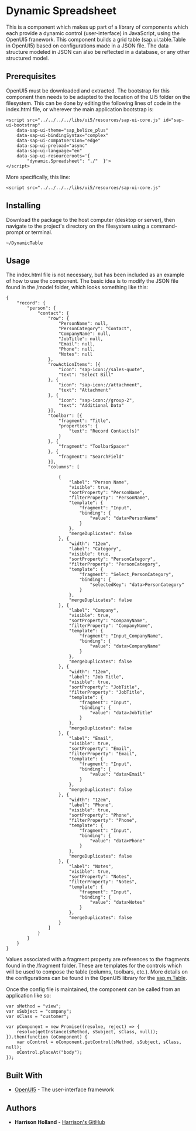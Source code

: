 # Dynamic Spreadsheet

This is a component which makes up part of a library of components which each provide a dynamic control (user-interface) in JavaScript, using the OpenUI5 franework.  This component builds a grid table (sap.ui.table.Table in OpenUI5) based on configurations made in a JSON file.  The data structure modeled in JSON can also be reflected in a database, or any other structured model. 

## Prerequisites

OpenUI5 must be downloaded and extracted.  The bootstrap for this component then needs to be adapted to the location of the UI5 folder on the filesystem.  This can be done by editing the following lines of code in the index.html file, or wherever the main application bootstrap is:

```
<script src="../../../../libs/ui5/resources/sap-ui-core.js" id="sap-ui-bootstrap" 
	data-sap-ui-theme="sap_belize_plus" 
	data-sap-ui-bindingSyntax="complex" 
	data-sap-ui-compatVersion="edge" 
	data-sap-ui-preload="async" 
	data-sap-ui-language="en" 
	data-sap-ui-resourceroots='{
		"dynamic.Spreadsheet": "./"  }'>
</script>

```

More specifically, this line:

```
<script src="../../../../libs/ui5/resources/sap-ui-core.js" 

```

## Installing

Download the package to the host computer (desktop or server), then navigate
to the project's directory on the filesystem using a command-prompt or terminal.

```
~/DynamicTable
```

## Usage

The index.html file is not necessary, but has been included as an example of how to use the component.  The basic idea is to modify the JSON file found in the /model folder, which looks something like this:

```
{
    "record": {
        "person": {
            "contact": {
                "row": {
                    "PersonName": null,
                    "PersonCategory": "Contact",
                    "CompanyName": null,
                    "JobTitle": null,
                    "Email": null,
                    "Phone": null,
                    "Notes": null
                },
                "rowActionItems": [{
                    "icon": "sap-icon://sales-quote",
                    "text": "Select Bill"
                }, {
                    "icon": "sap-icon://attachment",
                    "text": "Attachment"
                }, {
                    "icon": "sap-icon://group-2",
                    "text": "Additional Data"
                }],
                "toolbar": [{
                    "fragment": "Title",
                    "properties": {
                        "text": "Record Contact(s)"
                    }
                }, {
                    "fragment": "ToolbarSpacer"
                }, {
                    "fragment": "SearchField"
                }],
                "columns": [

                    {
                        "label": "Person Name",
                        "visible": true,
                        "sortProperty": "PersonName",
                        "filterProperty": "PersonName",
                        "template": {
                            "fragment": "Input",
                            "binding": {
                                "value": "data>PersonName"
                            }
                        },
                        "mergeDuplicates": false
                    }, {
                        "width": "12em",
                        "label": "Category",
                        "visible": true,
                        "sortProperty": "PersonCategory",
                        "filterProperty": "PersonCategory",
                        "template": {
                            "fragment": "Select_PersonCategory",
                            "binding": {
                                "selectedKey": "data>PersonCategory"
                            }
                        },
                        "mergeDuplicates": false
                    }, {
                        "label": "Company",
                        "visible": true,
                        "sortProperty": "CompanyName",
                        "filterProperty": "CompanyName",
                        "template": {
                            "fragment": "Input_CompanyName",
                            "binding": {
                                "value": "data>CompanyName"
                            }
                        },
                        "mergeDuplicates": false
                    }, {
                        "width": "12em",
                        "label": "Job Title",
                        "visible": true,
                        "sortProperty": "JobTitle",
                        "filterProperty": "JobTitle",
                        "template": {
                            "fragment": "Input",
                            "binding": {
                                "value": "data>JobTitle"
                            }
                        },
                        "mergeDuplicates": false
                    }, {
                        "label": "Email",
                        "visible": true,
                        "sortProperty": "Email",
                        "filterProperty": "Email",
                        "template": {
                            "fragment": "Input",
                            "binding": {
                                "value": "data>Email"
                            }
                        },
                        "mergeDuplicates": false
                    }, {
                        "width": "12em",
                        "label": "Phone",
                        "visible": true,
                        "sortProperty": "Phone",
                        "filterProperty": "Phone",
                        "template": {
                            "fragment": "Input",
                            "binding": {
                                "value": "data>Phone"
                            }
                        },
                        "mergeDuplicates": false
                    }, {
                        "label": "Notes",
                        "visible": true,
                        "sortProperty": "Notes",
                        "filterProperty": "Notes",
                        "template": {
                            "fragment": "Input",
                            "binding": {
                                "value": "data>Notes"
                            }
                        },
                        "mergeDuplicates": false
                    }
                ]
            }
        }
    }
}
```

Values associated with a fragment property are references to the fragments found in the /fragment folder.  These are templates for the controls which will be used to compose the table (columns, toolbars, etc.).  More details on the configurations can be found in the OpenUI5 library for the [sap.m.Table](https://sapui5.hana.ondemand.com/#/api/sap.m.Table).

Once the config file is maintained, the component can be called from an application like so:

```
var sMethod = "view";
var sSubject = "company";
var sClass = "customer";

var pComponent = new Promise((resolve, reject) => {
	resolve(getInstance(sMethod, sSubject, sClass, null));
}).then(function (oComponent) {
	var oControl = oComponent.getControl(sMethod, sSubject, sClass, null);
	oControl.placeAt("body");
});

```

## Built With

* [OpenUI5](https://github.com/openui5) - The user-interface framework


## Authors

* **Harrison Holland** - [Harrison's GitHub](https://github.com/hwholland)
